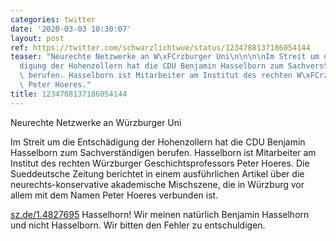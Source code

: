 ```yaml
---
categories: twitter
date: '2020-03-03 10:30:07'
layout: post
ref: https://twitter.com/schwarzlichtwue/status/1234788137186054144
teaser: "Neurechte Netzwerke an W\xFCrzburger Uni\n\n\n\nIm Streit um die Entsch\xE4\
  digung der Hohenzollern hat die CDU Benjamin Hasselborn zum Sachverst\xE4ndigen\
  \ berufen. Hasselborn ist Mitarbeiter am Institut des rechten W\xFCrzburger Geschichtsprofessors\
  \ Peter Hoeres."
title: 1234788137186054144
---
```

Neurechte Netzwerke an Würzburger Uni



Im Streit um die Entschädigung der Hohenzollern hat die CDU Benjamin Hasselborn zum Sachverständigen berufen. Hasselborn ist Mitarbeiter am Institut des rechten Würzburger Geschichtsprofessors Peter Hoeres.
Die Sueddeutsche Zeitung berichtet in einem ausführlichen Artikel über die neurechts-konservative akademische Mischszene, die in Würzburg vor allem mit dem Namen Peter Hoeres verbunden ist.



[sz.de/1.4827695](https://sz.de/1.4827695)
Hasselhorn! Wir meinen natürlich Benjamin Hasselhorn und nicht Hasselborn. Wir bitten den Fehler zu entschuldigen.